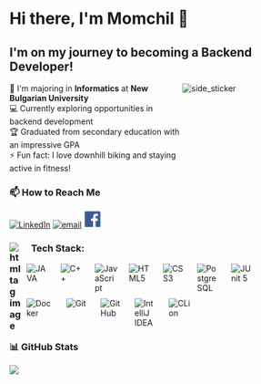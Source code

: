 # Hi there, I'm Momchil 👋

## I'm on my journey to becoming a Backend Developer!

<img align="right" width=200px height=220px alt="side_sticker" src="https://media.giphy.com/media/78XCFBGOlS6keY1Bil/giphy.gif?cid=ecf05e476mgc48gcj4uw78d6r0dk2agk8ruun71znq3kvcc3&ep=v1_gifs_search&rid=giphy.gif&ct=g" />

🧠 I'm majoring in **Informatics** at **New Bulgarian University**  
💻 Currently exploring opportunities in backend development  
🏆 Graduated from secondary education with an impressive GPA  
⚡ Fun fact: I love downhill biking and staying active in fitness!

### 📫 How to Reach Me
[<img src="https://cdn.jsdelivr.net/gh/devicons/devicon@latest/icons/linkedin/linkedin-original.svg" alt="LinkedIn" width="30px">](https://www.linkedin.com/in/momchil-tsanov-5b91a62aa)
[<img src="https://img.icons8.com/?size=100&id=qyRpAggnV0zH&format=png&color=000000" alt="email" width="30px">](mailto:momchilworkspace@gmail.com)
[<img src="https://github.com/devicons/devicon/blob/v2.14.0/icons/facebook/facebook-plain.svg" alt="Facebook" width="30px">](https://www.facebook.com/profile.php?id=100009972669108&locale=bg_BG)


### <img align="left" alt="html tag image" src="https://media2.giphy.com/media/QssGEmpkyEOhBCb7e1/giphy.gif?cid=ecf05e47a0n3gi1bfqntqmob8g9aid1oyj2wr3ds3mg700bl&rid=giphy.gif" width="25" style="margin-right: 5px;"> &nbsp; Tech Stack:
<div style="display: flex; flex-wrap: wrap; gap: 10px;">


<img align="left" alt="JAVA" width="40" src="https://cdn.jsdelivr.net/gh/devicons/devicon@latest/icons/java/java-original.svg"  style="padding-right:10px"/>
<img align="left" alt="C++" width="40"  src="https://cdn.jsdelivr.net/gh/devicons/devicon@latest/icons/cplusplus/cplusplus-original.svg"  style="padding-right:10px;"/>
<img align="left" alt="JavaScript" width="40px" src="https://cdn.jsdelivr.net/gh/devicons/devicon/icons/javascript/javascript-original.svg" style="padding-right:10px;" />
<img align="left" alt="HTML5" width="40px" src="https://cdn.jsdelivr.net/gh/devicons/devicon/icons/html5/html5-original.svg" style="padding-right:10px;" />
<img align="left" alt="CSS3" width="40px" src="https://cdn.jsdelivr.net/gh/devicons/devicon/icons/css3/css3-original.svg" style="padding-right:10px;" />
<img align="left" alt="PostgreSQL" width="40px" src="https://cdn.jsdelivr.net/gh/devicons/devicon@latest/icons/postgresql/postgresql-original.svg" style="padding-right:10px;" />
<img align="left" alt="JUnit 5" width="40" src="https://avatars.githubusercontent.com/u/874086?s=280&v=4"  style="padding-right:10px;"/>

<img align="left" alt="Docker" width="50px" src="https://cdn.jsdelivr.net/gh/devicons/devicon@latest/icons/docker/docker-original.svg" style="padding-right:10px;" />

<img align="left" alt="Git" width="40px" src="https://cdn.jsdelivr.net/gh/devicons/devicon/icons/git/git-original.svg" style="padding-right:10px;" />
<img align="left" alt="GitHub" width="40px" src="https://user-images.githubusercontent.com/3369400/139447912-e0f43f33-6d9f-45f8-be46-2df5bbc91289.png" style="padding-right:10px;" />

<img align="left" alt="IntelliJ IDEA" width="40" src="https://cdn.jsdelivr.net/gh/devicons/devicon@latest/icons/intellij/intellij-original.svg"  style="padding-right:10px;"/>
<img align="left" alt="CLion" width="40"  src="https://cdn.jsdelivr.net/gh/devicons/devicon@latest/icons/clion/clion-original.svg"  style="padding-right:10px;"/>




<br clear="left"/>
</div>





### 📊 GitHub Stats
  <img height="130" src="https://github-readme-stats.vercel.app/api/top-langs/?username=momchiltsanovv&theme=github_dark&hide_border=false&include_all_commits=false&count_private=false&layout=compact" />
